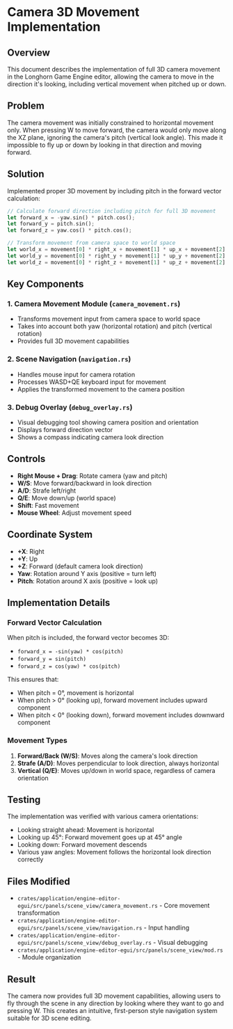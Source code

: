 # Camera 3D Movement Implementation

## Overview
This document describes the implementation of full 3D camera movement in the Longhorn Game Engine editor, allowing the camera to move in the direction it's looking, including vertical movement when pitched up or down.

## Problem
The camera movement was initially constrained to horizontal movement only. When pressing W to move forward, the camera would only move along the XZ plane, ignoring the camera's pitch (vertical look angle). This made it impossible to fly up or down by looking in that direction and moving forward.

## Solution
Implemented proper 3D movement by including pitch in the forward vector calculation:

```rust
// Calculate forward direction including pitch for full 3D movement
let forward_x = -yaw.sin() * pitch.cos();
let forward_y = pitch.sin();
let forward_z = yaw.cos() * pitch.cos();

// Transform movement from camera space to world space
let world_x = movement[0] * right_x + movement[1] * up_x + movement[2] * forward_x;
let world_y = movement[0] * right_y + movement[1] * up_y + movement[2] * forward_y;
let world_z = movement[0] * right_z + movement[1] * up_z + movement[2] * forward_z;
```

## Key Components

### 1. Camera Movement Module (`camera_movement.rs`)
- Transforms movement input from camera space to world space
- Takes into account both yaw (horizontal rotation) and pitch (vertical rotation)
- Provides full 3D movement capabilities

### 2. Scene Navigation (`navigation.rs`)
- Handles mouse input for camera rotation
- Processes WASD+QE keyboard input for movement
- Applies the transformed movement to the camera position

### 3. Debug Overlay (`debug_overlay.rs`)
- Visual debugging tool showing camera position and orientation
- Displays forward direction vector
- Shows a compass indicating camera look direction

## Controls
- **Right Mouse + Drag**: Rotate camera (yaw and pitch)
- **W/S**: Move forward/backward in look direction
- **A/D**: Strafe left/right
- **Q/E**: Move down/up (world space)
- **Shift**: Fast movement
- **Mouse Wheel**: Adjust movement speed

## Coordinate System
- **+X**: Right
- **+Y**: Up
- **+Z**: Forward (default camera look direction)
- **Yaw**: Rotation around Y axis (positive = turn left)
- **Pitch**: Rotation around X axis (positive = look up)

## Implementation Details

### Forward Vector Calculation
When pitch is included, the forward vector becomes 3D:
- `forward_x = -sin(yaw) * cos(pitch)`
- `forward_y = sin(pitch)`
- `forward_z = cos(yaw) * cos(pitch)`

This ensures that:
- When pitch = 0°, movement is horizontal
- When pitch > 0° (looking up), forward movement includes upward component
- When pitch < 0° (looking down), forward movement includes downward component

### Movement Types
1. **Forward/Back (W/S)**: Moves along the camera's look direction
2. **Strafe (A/D)**: Moves perpendicular to look direction, always horizontal
3. **Vertical (Q/E)**: Moves up/down in world space, regardless of camera orientation

## Testing
The implementation was verified with various camera orientations:
- Looking straight ahead: Movement is horizontal
- Looking up 45°: Forward movement goes up at 45° angle
- Looking down: Forward movement descends
- Various yaw angles: Movement follows the horizontal look direction correctly

## Files Modified
- `crates/application/engine-editor-egui/src/panels/scene_view/camera_movement.rs` - Core movement transformation
- `crates/application/engine-editor-egui/src/panels/scene_view/navigation.rs` - Input handling
- `crates/application/engine-editor-egui/src/panels/scene_view/debug_overlay.rs` - Visual debugging
- `crates/application/engine-editor-egui/src/panels/scene_view/mod.rs` - Module organization

## Result
The camera now provides full 3D movement capabilities, allowing users to fly through the scene in any direction by looking where they want to go and pressing W. This creates an intuitive, first-person style navigation system suitable for 3D scene editing.